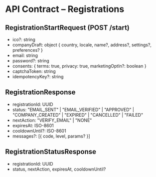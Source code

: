 # API Contract – Registrations

## RegistrationStartRequest (POST /start)
- ico?: string
- companyDraft: object { country, locale, name?, address?, settings?, preferences? }
- email: string
- password?: string
- consents: { terms: true, privacy: true, marketingOptIn?: boolean }
- captchaToken: string
- idempotencyKey?: string

## RegistrationResponse
- registrationId: UUID
- status: "EMAIL_SENT" | "EMAIL_VERIFIED" | "APPROVED" | "COMPANY_CREATED" | "EXPIRED" | "CANCELLED" | "FAILED"
- nextAction: "VERIFY_EMAIL" | "NONE"
- expiresAt: ISO-8601
- cooldownUntil?: ISO-8601
- messages?: [{ code, level, params? }]

## RegistrationStatusResponse
- registrationId: UUID
- status, nextAction, expiresAt, cooldownUntil?
